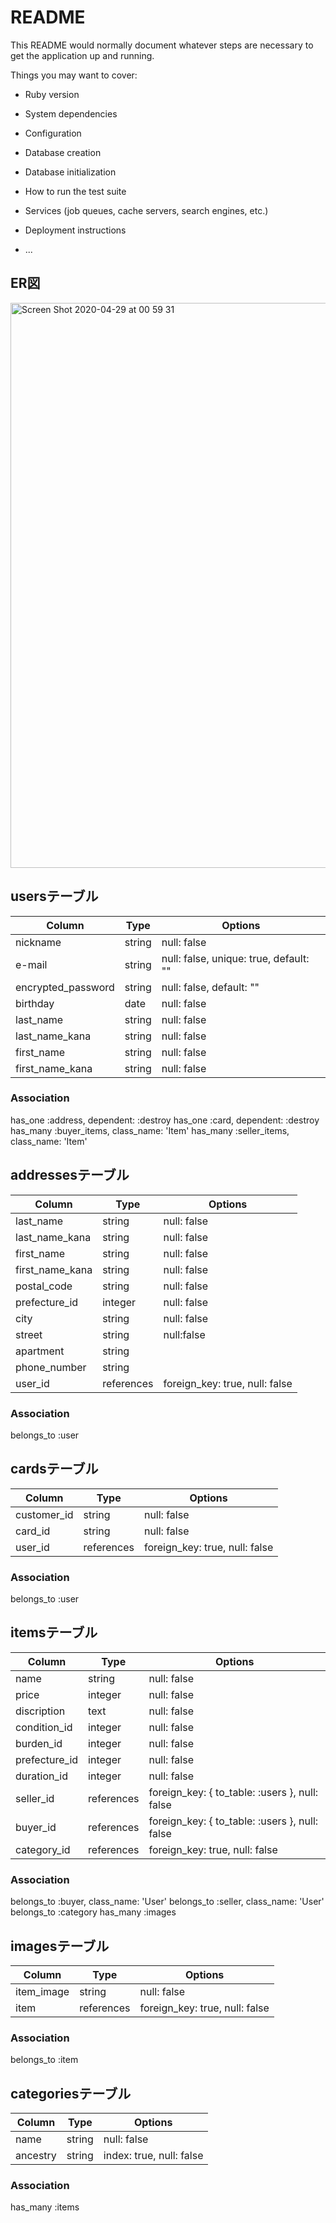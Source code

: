 # README

This README would normally document whatever steps are necessary to get the
application up and running.

Things you may want to cover:

* Ruby version

* System dependencies

* Configuration

* Database creation

* Database initialization

* How to run the test suite

* Services (job queues, cache servers, search engines, etc.)

* Deployment instructions

* ...

## ER図
<img width="904" alt="Screen Shot 2020-04-29 at 00 59 31" src="https://user-images.githubusercontent.com/62594253/80509689-b3b00f80-89b4-11ea-8234-ff6a66984903.png">

## usersテーブル
|Column|Type|Options|
|------|----|-------|
|nickname|string|null: false|
|e-mail|string|null: false, unique: true, default: ""|
|encrypted_password|string|null: false, default: ""|
|birthday|date|null: false|
|last_name|string|null: false|
|last_name_kana|string|null: false|
|first_name|string|null: false|
|first_name_kana|string|null: false|
### Association
has_one :address, dependent: :destroy
has_one :card, dependent: :destroy
has_many :buyer_items, class_name: 'Item'
has_many :seller_items, class_name: 'Item'

## addressesテーブル
|Column|Type|Options|
|------|----|-------|
|last_name|string|null: false|
|last_name_kana|string|null: false|
|first_name|string|null: false|
|first_name_kana|string|null: false|
|postal_code|string|null: false|
|prefecture_id|integer|null: false|
|city|string|null: false|
|street|string|null:false|
|apartment|string||
|phone_number|string||
|user_id|references|foreign_key: true, null: false|
### Association
belongs_to :user

## cardsテーブル
|Column|Type|Options|
|------|----|-------|
|customer_id|string|null: false|
|card_id|string|null: false|
|user_id|references|foreign_key: true, null: false|
### Association
belongs_to :user

## itemsテーブル
|Column|Type|Options|
|------|----|-------|
|name|string|null: false|
|price|integer|null: false|
|discription|text|null: false|
|condition_id|integer|null: false|
|burden_id|integer|null: false|
|prefecture_id|integer|null: false|
|duration_id|integer|null: false|
|seller_id|references|foreign_key: { to_table: :users }, null: false|
|buyer_id|references|foreign_key: { to_table: :users }, null: false|
|category_id|references|foreign_key: true, null: false|
### Association
belongs_to :buyer, class_name: 'User'
belongs_to :seller, class_name: 'User'
belongs_to :category
has_many :images

## imagesテーブル
|Column|Type|Options|
|------|----|-------|
|item_image|string|null: false|
|item|references|foreign_key: true, null: false|
### Association
belongs_to :item

## categoriesテーブル
|Column|Type|Options|
|------|----|-------|
|name|string|null: false|
|ancestry|string|index: true, null: false|
### Association
has_many :items
